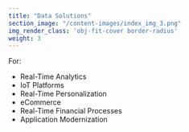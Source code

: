 ```yaml
---
title: "Data Solutions"
section_image: "/content-images/index_img_3.png"
img_render_class: 'obj-fit-cover border-radius'
weight: 3
---
```

For: 
* Real-Time Analytics
* IoT Platforms
* Real-Time Personalization
* eCommerce
* Real-Time Financial Processes
* Application Modernization